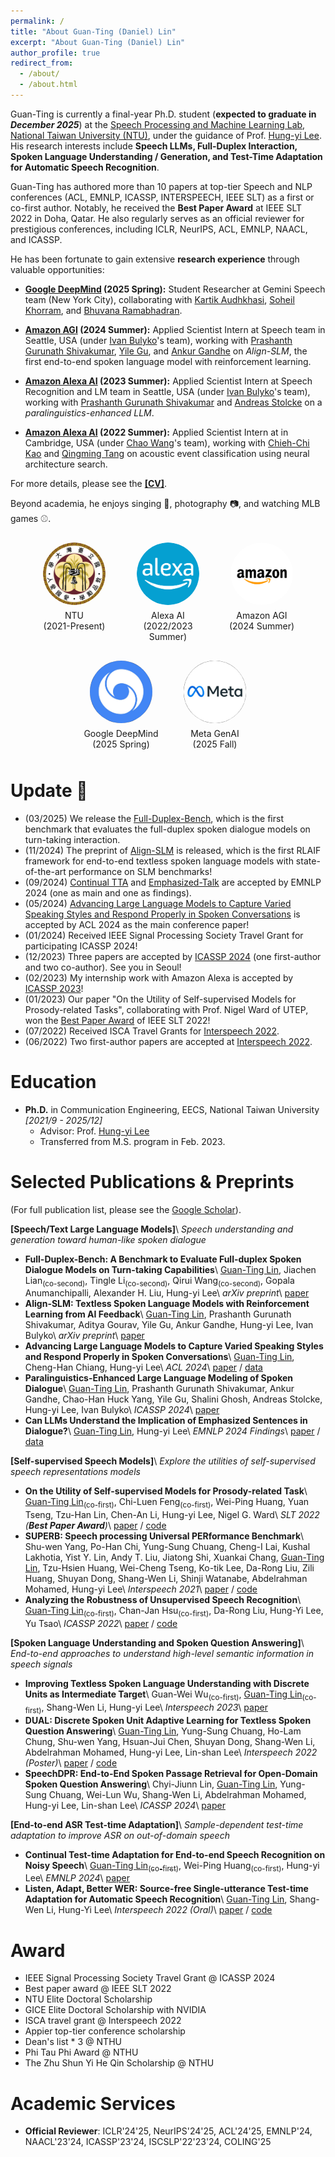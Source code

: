 ```yaml
---
permalink: /
title: "About Guan-Ting (Daniel) Lin"
excerpt: "About Guan-Ting (Daniel) Lin"
author_profile: true
redirect_from: 
  - /about/
  - /about.html
---
```


Guan-Ting is currently a final-year Ph.D. student (**expected to graduate in _December 2025_**) at the [Speech Processing and Machine Learning Lab](https://twitter.com/ntu_spml), [National Taiwan University (NTU)](https://www.ntu.edu.tw/), under the guidance of Prof. [Hung-yi Lee](https://speech.ee.ntu.edu.tw/~hylee/index.html). His research interests include **Speech LLMs, Full-Duplex Interaction, Spoken Language Understanding / Generation, and Test-Time Adaptation for Automatic Speech Recognition**.

Guan-Ting has authored more than 10 papers at top-tier Speech and NLP conferences (ACL, EMNLP, ICASSP, INTERSPEECH, IEEE SLT) as a first or co-first author. Notably, he received the **Best Paper Award** at IEEE SLT 2022 in Doha, Qatar. He also regularly serves as an official reviewer for prestigious conferences, including ICLR, NeurIPS, ACL, EMNLP, NAACL, and ICASSP.

He has been fortunate to gain extensive **research experience** through valuable opportunities:

- **[Google DeepMind](https://deepmind.google/) (2025 Spring):** Student Researcher at Gemini Speech team (New York City), collaborating with [Kartik Audhkhasi](https://research.google/people/kartikaudhkhasi/), [Soheil Khorram](https://scholar.google.com/citations?user=gdKu-GIAAAAJ&hl=en), and [Bhuvana Ramabhadran](https://sites.google.com/view/bhuvana-ramabhadran/home).

- **[Amazon AGI](https://www.amazon.science/) (2024 Summer):** Applied Scientist Intern at Speech team in Seattle, USA (under [Ivan Bulyko](https://www.linkedin.com/in/ivan-bulyko-4641392/)'s team), working with [Prashanth Gurunath Shivakumar](https://www.amazon.science/author/prashanth-gurunath-shivakumar), [Yile Gu](https://www.linkedin.com/in/yilegu), and [Ankur Gandhe](https://www.linkedin.com/in/ankur-gandhe-15277a1a/) on *Align-SLM*, the first end-to-end spoken language model with reinforcement learning.

- **[Amazon Alexa AI](https://developer.amazon.com/en-US/alexa) (2023 Summer):** Applied Scientist Intern at Speech Recognition and LM team in Seattle, USA (under [Ivan Bulyko](https://www.linkedin.com/in/ivan-bulyko-4641392/)'s team), working with [Prashanth Gurunath Shivakumar](https://www.amazon.science/author/prashanth-gurunath-shivakumar) and [Andreas Stolcke](https://scholar.google.com/citations?user=NK36Tw0AAAAJ&hl=en) on a *paralinguistics-enhanced LLM*.

- **[Amazon Alexa AI](https://developer.amazon.com/en-US/alexa) (2022 Summer):** Applied Scientist Intern at in Cambridge, USA (under [Chao Wang](https://www.linkedin.com/in/chao-wang-0414968/)'s team), working with [Chieh-Chi Kao](https://www.linkedin.com/in/chieh-chi-kao/) and [Qingming Tang](https://home.ttic.edu/~qmtang/) on acoustic event classification using neural architecture search.


For more details, please see the **[[CV]](http://DanielLin94144.github.io/files/Guan_Ting_Lin_CV.pdf)**.

Beyond academia, he enjoys singing 🎤, photography 📷, and watching MLB games ⚾️.


<div style="display: flex; justify-content: center; flex-wrap: wrap; gap: 30px; max-width: 100%; padding: 10px;">
  <figure style="text-align: center; margin: 0; display: flex; flex-direction: column; align-items: center; width: 120px;">
    <div style="width: 100px; height: 100px; overflow: hidden;">
      <img src="../files/cropped-ntu_logo.png" alt="Image 1" width="100" height="100" style="border-radius: 100%; object-fit: cover;">
    </div>
    <figcaption style="margin-top: 8px; font-size: 14px;">NTU<br>(2021-Present)</figcaption>
  </figure>
  
  <figure style="text-align: center; margin: 0; display: flex; flex-direction: column; align-items: center; width: 120px;">
    <div style="width: 100px; height: 100px; overflow: hidden;">
      <img src="../files/cropped-alexa.png" alt="Image 2" width="100" height="100" style="border-radius: 100%; object-fit: cover;">
    </div>
    <figcaption style="margin-top: 8px; font-size: 14px;">Alexa AI<br>(2022/2023 Summer)</figcaption>
  </figure>
  
  <figure style="text-align: center; margin: 0; display: flex; flex-direction: column; align-items: center; width: 120px;">
    <div style="width: 100px; height: 100px; overflow: hidden;">
      <img src="../files/cropped-amazon.png" alt="Image 3" width="100" height="100" style="border-radius: 100%; object-fit: cover;">
    </div>
    <figcaption style="margin-top: 8px; font-size: 14px;">Amazon AGI<br>(2024 Summer)</figcaption>
  </figure>
  
  <figure style="text-align: center; margin: 0; display: flex; flex-direction: column; align-items: center; width: 120px;">
    <div style="width: 100px; height: 100px; overflow: hidden;">
      <img src="../files/cropped-deepmind.jpg" alt="Image 4" width="100" height="100" style="border-radius: 100%; object-fit: cover;">
    </div>
    <figcaption style="margin-top: 8px; font-size: 14px;">Google DeepMind<br>(2025 Spring)</figcaption>
  </figure>
  
  <figure style="text-align: center; margin: 0; display: flex; flex-direction: column; align-items: center; width: 120px;">
    <div style="width: 100px; height: 100px; overflow: hidden;">
      <img src="../files/cropped-meta.jpg" alt="Image 5" width="100" height="100" style="border-radius: 100%; object-fit: cover;">
    </div>
    <figcaption style="margin-top: 8px; font-size: 14px;">Meta GenAI<br>(2025 Fall)</figcaption>
  </figure>
</div>


Update 🚨
======
* (03/2025) We release the [Full-Duplex-Bench](http://arxiv.org/abs/2503.04721), which is the first benchmark that evaluates the full-duplex spoken dialogue models on turn-taking interaction. 
* (11/2024) The preprint of [Align-SLM](https://arxiv.org/abs/2411.01834) is released, which is the first RLAIF framework for end-to-end textless spoken language models with state-of-the-art performance on SLM benchmarks!  
* (09/2024) [Continual TTA](https://arxiv.org/abs/2406.11064) and [Emphasized-Talk](https://arxiv.org/abs/2406.11065) are accepted by EMNLP 2024 (one as main and one as findings). 
* (05/2024) [Advancing Large Language Models to Capture Varied Speaking Styles and Respond Properly in Spoken Conversations](https://arxiv.org/abs/2402.12786) is accepted by ACL 2024 as the main conference paper! 
* (01/2024) Received IEEE Signal Processing Society Travel Grant for participating ICASSP 2024! 
* (12/2023) Three papers are accepted by [ICASSP 2024](https://2024.ieeeicassp.org/) (one first-author and two co-author). See you in Seoul! 
* (02/2023) My internship work with Amazon Alexa is accepted by [ICASSP 2023](https://2023.ieeeicassp.org/)!
* (01/2023) Our paper "On the Utility of Self-supervised Models for Prosody-related Tasks", collaborating with Prof. Nigel Ward of UTEP, won the [Best Paper Award](https://slt2022.org/best-papers.php) of IEEE SLT 2022!
* (07/2022) Received ISCA Travel Grants for [Interspeech 2022](https://interspeech2022.org/).
* (06/2022) Two first-author papers are accepted at [Interspeech 2022](https://interspeech2022.org/).

Education
======
* **Ph.D.** in Communication Engineering, EECS, National Taiwan University
*[2021/9 - 2025/12]*
  * Advisor: Prof. [Hung-yi Lee](https://speech.ee.ntu.edu.tw/~hylee/index.html)
  * Transferred from M.S. program in Feb. 2023. 

Selected Publications & Preprints
======
(For full publication list, please see the [Google Scholar](https://scholar.google.com.tw/citations?user=gojQWGIAAAAJ&hl=en)).

**[Speech/Text Large Language Models]**\\
_Speech understanding and generation toward human-like spoken dialogue_
* **Full-Duplex-Bench: A Benchmark to Evaluate Full-duplex Spoken Dialogue Models on Turn-taking Capabilities**\\
  <u>Guan-Ting Lin</u>, Jiachen Lian<sub>(co-second)</sub>, Tingle Li<sub>(co-second)</sub>, Qirui Wang<sub>(co-second)</sub>, Gopala Anumanchipalli, Alexander H. Liu, Hung-yi Lee\\
  *arXiv preprint*\\
  [paper](http://arxiv.org/abs/2503.04721)
* **Align-SLM: Textless Spoken Language Models with Reinforcement Learning from AI Feedback**\\
  <u>Guan-Ting Lin</u>, Prashanth Gurunath Shivakumar, Aditya Gourav, Yile Gu, Ankur Gandhe, Hung-yi Lee, Ivan Bulyko\\
  *arXiv preprint*\\
  [paper](https://arxiv.org/abs/2411.01834)
* **Advancing Large Language Models to Capture Varied Speaking Styles and Respond Properly in Spoken Conversations**\\
  <u>Guan-Ting Lin</u>, Cheng-Han Chiang, Hung-yi Lee\\
  *ACL 2024*\\
  [paper](https://arxiv.org/abs/2402.12786) / [data](https://github.com/DanielLin94144/StyleTalk)
* **Paralinguistics-Enhanced Large Language Modeling of Spoken Dialogue**\\
  <u>Guan-Ting Lin</u>, Prashanth Gurunath Shivakumar, Ankur Gandhe, Chao-Han Huck Yang, Yile Gu, Shalini Ghosh, Andreas Stolcke, Hung-yi Lee, Ivan Bulyko\\
  *ICASSP 2024*\\
  [paper](https://arxiv.org/abs/2312.15316)
* **Can LLMs Understand the Implication of Emphasized Sentences in Dialogue?**\\
  <u>Guan-Ting Lin</u>, Hung-yi Lee\\
  *EMNLP 2024 Findings*\\
  [paper](https://arxiv.org/abs/2406.11065) / [data](https://github.com/DanielLin94144/Emphasized-Talk)

**[Self-supervised Speech Models]**\\
_Explore the utilities of self-supervised speech representations models_
* **On the Utility of Self-supervised Models for Prosody-related Task**\\
  <u>Guan-Ting Lin</u><sub>(co-first)</sub>,  Chi-Luen Feng<sub>(co-first)</sub>, Wei-Ping Huang, Yuan Tseng, Tzu-Han Lin, Chen-An Li, Hung-yi Lee, Nigel G. Ward\\
  *SLT 2022 (**Best Paper Award**)*\\
  [paper](https://arxiv.org/abs/2210.07185) / [code](https://github.com/JSALT-2022-SSL/superb-prosody)
* **SUPERB: Speech processing Universal PERformance Benchmark**\\
  Shu-wen Yang, Po-Han Chi, Yung-Sung Chuang, Cheng-I Lai, Kushal Lakhotia, Yist Y. Lin, Andy T. Liu, Jiatong Shi, Xuankai Chang, <u>Guan-Ting Lin</u>, Tzu-Hsien Huang, Wei-Cheng Tseng, Ko-tik Lee, Da-Rong Liu, Zili Huang, Shuyan Dong, Shang-Wen Li, Shinji Watanabe, Abdelrahman Mohamed, Hung-yi Lee\\
  *Interspeech 2021*\\
  [paper](https://arxiv.org/pdf/2105.01051) / [code](https://github.com/s3prl/s3prl)
* **Analyzing the Robustness of Unsupervised Speech Recognition**\\
  <u>Guan-Ting Lin</u><sub>(co-first)</sub>, Chan-Jan Hsu<sub>(co-first)</sub>, Da-Rong Liu, Hung-Yi Lee, Yu Tsao\\
  *ICASSP 2022*\\
  [paper](https://arxiv.org/pdf/2110.031009.pdf) / [code](https://github.com/Splend1d/wav2vec-u-patch)

**[Spoken Language Understanding and Spoken Question Answering]**\\
_End-to-end approaches to understand high-level semantic information in speech signals_
* **Improving Textless Spoken Language Understanding with Discrete Units as Intermediate Target**\\
  Guan-Wei Wu<sub>(co-first)</sub>, <u>Guan-Ting Lin</u><sub>(co-first)</sub>, Shang-Wen Li, Hung-yi Lee\\
  *Interspeech 2023*\\
  [paper](https://arxiv.org/abs/2305.18096)
* **DUAL: Discrete Spoken Unit Adaptive Learning for Textless Spoken Question Answering**\\
  <u>Guan-Ting Lin</u>, Yung-Sung Chuang, Ho-Lam Chung, Shu-wen Yang, Hsuan-Jui Chen, Shuyan Dong, Shang-Wen Li, Abdelrahman Mohamed, Hung-yi Lee, Lin-shan Lee\\
  *Interspeech 2022 (Poster)*\\
  [paper](https://arxiv.org/abs/2203.04911) / [code](https://github.com/DanielLin94144/DUAL-textless-SQA) 
* **SpeechDPR: End-to-End Spoken Passage Retrieval for Open-Domain Spoken Question Answering**\\
  Chyi-Jiunn Lin, <u>Guan-Ting Lin</u>, Yung-Sung Chuang, Wei-Lun Wu, Shang-Wen Li, Abdelrahman Mohamed, Hung-yi Lee, Lin-shan Lee\\
  *ICASSP 2024*\\
  [paper](https://arxiv.org/abs/2401.13463)

**[End-to-end ASR Test-time Adaptation]**\\
_Sample-dependent test-time adaptation to improve ASR on out-of-domain speech_
* **Continual Test-time Adaptation for End-to-end Speech Recognition on Noisy Speech**\\
  <u>Guan-Ting Lin<sub>(co-first)</sub></u>, Wei-Ping Huang<sub>(co-first)</sub>, Hung-yi Lee\\
  *EMNLP 2024*\\
  [paper](https://arxiv.org/abs/2406.11064)
* **Listen, Adapt, Better WER: Source-free Single-utterance Test-time Adaptation for Automatic Speech Recognition**\\
  <u>Guan-Ting Lin</u>, Shang-Wen Li, Hung-Yi Lee\\
  *Interspeech 2022 (Oral)*\\
  [paper](https://arxiv.org/abs/2203.14222) / [code](https://github.com/DanielLin94144/Test-time-adaptation-ASR-SUTA)


Award
======
* IEEE Signal Processing Society Travel Grant @ ICASSP 2024
* Best paper award @ IEEE SLT 2022
* NTU Elite Doctoral Scholarship
* GICE Elite Doctoral Scholarship with NVIDIA
* ISCA travel grant @ Interspeech 2022
* Appier top-tier conference scholarship
* Dean's list * 3 @ NTHU
* Phi Tau Phi Award @ NTHU
* The Zhu Shun Yi He Qin Scholarship @ NTHU

Academic Services
======
* **Official Reviewer**: ICLR'24'25, NeurIPS'24'25, ACL'24'25, EMNLP'24, NAACL'23'24, ICASSP'23'24, ISCSLP'22'23'24, COLING'25

<script type="text/javascript" id="clustrmaps" src="//clustrmaps.com/map_v2.js?d=7Qw12O7m4eZyJ9EztFY7V_gZbGDuLrM-MTmcSbviX2w&cl=ffffff&w=a"></script>

